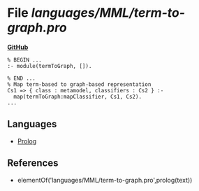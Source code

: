 # File _languages/MML/term-to-graph.pro_
**[GitHub](https://github.com/softlang/yas/blob/master/languages/MML/term-to-graph.pro)**
```
% BEGIN ...
:- module(termToGraph, []).

% END ...
% Map term-based to graph-based representation
Cs1 => { class : metamodel, classifiers : Cs2 } :-
  map(termToGraph:mapClassifier, Cs1, Cs2).
...
```

## Languages
* [Prolog](../languages/Prolog.md)

## References
* elementOf('languages/MML/term-to-graph.pro',prolog(text))
